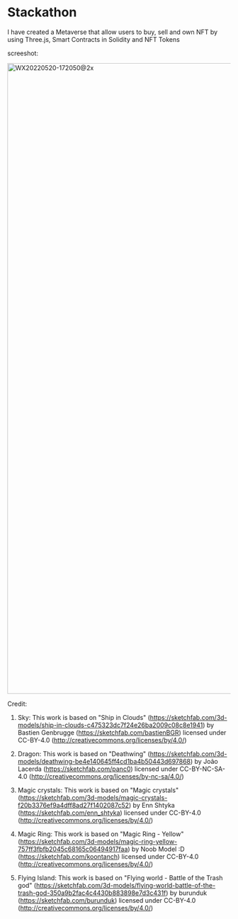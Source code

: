 # Stackathon

I have created a Metaverse that allow users to buy, sell and own NFT by using Three.js, Smart Contracts in Solidity and NFT Tokens

screeshot:

<img width="1424" alt="WX20220520-172050@2x" src="https://user-images.githubusercontent.com/95536900/169612141-2cfc5a10-73b8-49ec-9132-c213b88a07ac.png">

Credit:
1. Sky:
This work is based on "Ship in Clouds" (https://sketchfab.com/3d-models/ship-in-clouds-c475323dc7f24e26ba2009c08c8e1941) by Bastien Genbrugge (https://sketchfab.com/bastienBGR) licensed under CC-BY-4.0 (http://creativecommons.org/licenses/by/4.0/)

2. Dragon:
This work is based on "Deathwing" (https://sketchfab.com/3d-models/deathwing-be4e140645ff4cd1ba4b50443d697868) by João Lacerda (https://sketchfab.com/panc0) licensed under CC-BY-NC-SA-4.0 (http://creativecommons.org/licenses/by-nc-sa/4.0/)

3. Magic crystals:
This work is based on "Magic crystals" (https://sketchfab.com/3d-models/magic-crystals-f20b3376ef9a4dff8ad27f1402087c52) by Enn Shtyka (https://sketchfab.com/enn_shtyka) licensed under CC-BY-4.0 (http://creativecommons.org/licenses/by/4.0/)

4. Magic Ring:
This work is based on "Magic Ring - Yellow" (https://sketchfab.com/3d-models/magic-ring-yellow-757ff3fbfb2045c68165c06494917faa) by Noob Model :D (https://sketchfab.com/koontanch) licensed under CC-BY-4.0 (http://creativecommons.org/licenses/by/4.0/)

5. Flying Island:
This work is based on "Flying world - Battle of the Trash god" (https://sketchfab.com/3d-models/flying-world-battle-of-the-trash-god-350a9b2fac4c4430b883898e7d3c431f) by burunduk (https://sketchfab.com/burunduk) licensed under CC-BY-4.0 (http://creativecommons.org/licenses/by/4.0/)
